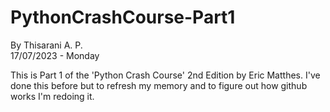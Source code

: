 # PythonCrashCourse-Part1
By Thisarani A. P.   
17/07/2023 - Monday

This is Part 1 of the 'Python Crash Course' 2nd Edition by Eric Matthes.
I've done this before but to refresh my memory and to figure out how github works I'm redoing it.
